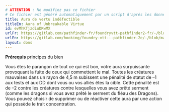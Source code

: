 ```yaml
---
# ATTENTION : Ne modifiez pas ce fichier
# Ce fichier est généré automatiquement par un script d'après les données du module Foundry VTT officiel et de sa traduction
title: Aura de vertu indéfectible
titleEn: Aura of Unbreakable Virtue
id: evMhKTjzdiuDKwMX
urlFr: https://gitlab.com/pathfinder-fr/foundryvtt-pathfinder2-fr/-/blob/master/data/feats/evMhKTjzdiuDKwMX.htm
urlEn: https://gitlab.com/hooking/foundry-vtt---pathfinder-2e/-/blob/master/packs/data/feats.db/aura-of-unbreakable-virtue.json
layout: dons
---
```

**Prérequis** principes du bien

Vous êtes le parangon de tout ce qui est bon, votre aura surpuissante provoquant la fuite de ceux qui commettent le mal. Toutes les créatures mauvaises dans un rayon de 4,5 m subissent une pénalité de statut de –1 aux tests et aux DD dont vous ou vos alliés êtes la cible. Cette pénalité est de –2 contre les créatures contre lesquelles vous avez prêté serment (comme les dragons si vous avez prêté le serment du fléau des Dragons). Vous pouvez choisir de supprimer ou de réactiver cette aura par une action qui possède le trait concentration.
